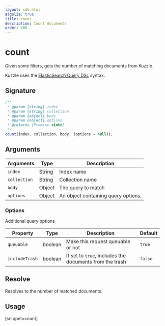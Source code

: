 ```yaml
---
layout: sdk.html
algolia: true
title: count
description: Count documents
order: 200
---
```


# count

Given some filters, gets the number of matching documents from Kuzzle.

Kuzzle uses the [ElasticSearch Query DSL](https://www.elastic.co/guide/en/elasticsearch/reference/5.x/query-dsl.html) syntax.

## Signature

```javascript
/**
 * @param {string} index
 * @param {string} collection
 * @param {object} body
 * @param {object} options
 * @returns {Promise.<int>}
 */
count(index, collection, body, (options = null));
```

## Arguments

| Arguments | Type | Description |
| --- | --- | --- |
| `index` | String | Index name |
| `collection` | String | Collection name |
| `body` | Object | The query to match |
| `options` | Object | An object containing query options. |

### **Options**

Additional query options

| Property   | Type    | Description                       | Default |
| ---------- | ------- | --------------------------------- | ------- |
| `queuable` | boolean | Make this request queuable or not | `true`  |
| `includeTrash` | boolean | If set to `true`, includes the documents from the trash | `false`  |

## Resolve

Resolves to the number of matched documents.

## Usage

[snippet=count]


